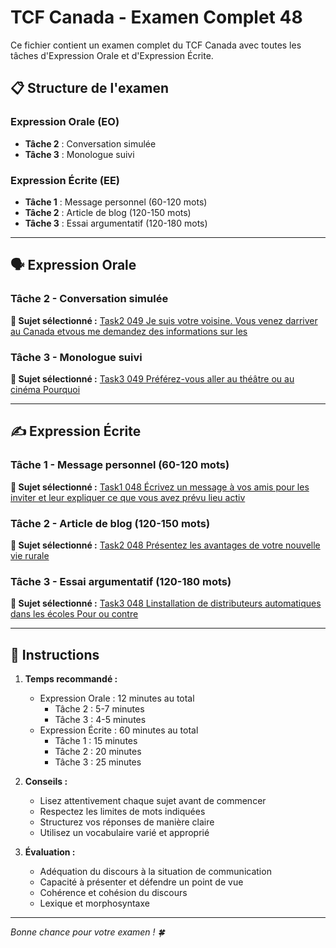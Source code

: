 # TCF Canada - Examen Complet 48

Ce fichier contient un examen complet du TCF Canada avec toutes les tâches d'Expression Orale et d'Expression Écrite.

## 📋 Structure de l'examen

### Expression Orale (EO)
- **Tâche 2** : Conversation simulée
- **Tâche 3** : Monologue suivi

### Expression Écrite (EE)  
- **Tâche 1** : Message personnel (60-120 mots)
- **Tâche 2** : Article de blog (120-150 mots)
- **Tâche 3** : Essai argumentatif (120-180 mots)

---

## 🗣️ Expression Orale

### Tâche 2 - Conversation simulée

**📄 Sujet sélectionné :** [Task2 049 Je suis votre voisine. Vous venez darriver au Canada etvous me demandez des informations sur les](../tcf_canada/eo/task2/task2_049_Je_suis_votre_voisine._Vous_venez_darriver_au_Canada_etvous_me_demandez_des_informations_sur_les.md)

### Tâche 3 - Monologue suivi

**📄 Sujet sélectionné :** [Task3 049 Préférez-vous aller au théâtre ou au cinéma Pourquoi](../tcf_canada/eo/task3/task3_049_Préférez-vous_aller_au_théâtre_ou_au_cinéma_Pourquoi.md)

---

## ✍️ Expression Écrite

### Tâche 1 - Message personnel (60-120 mots)

**📄 Sujet sélectionné :** [Task1 048 Écrivez un message à vos amis pour les inviter et leur expliquer ce que vous avez prévu lieu activ](../tcf_canada/ee/task1/task1_048_Écrivez_un_message_à_vos_amis_pour_les_inviter_et_leur_expliquer_ce_que_vous_avez_prévu_lieu_activ.md)

### Tâche 2 - Article de blog (120-150 mots)

**📄 Sujet sélectionné :** [Task2 048 Présentez les avantages de votre nouvelle vie rurale](../tcf_canada/ee/task2/task2_048_Présentez_les_avantages_de_votre_nouvelle_vie_rurale.md)

### Tâche 3 - Essai argumentatif (120-180 mots)

**📄 Sujet sélectionné :** [Task3 048 Linstallation de distributeurs automatiques dans les écoles Pour ou contre](../tcf_canada/ee/task3/task3_048_Linstallation_de_distributeurs_automatiques_dans_les_écoles_Pour_ou_contre.md)

---

## 📝 Instructions

1. **Temps recommandé :**
   - Expression Orale : 12 minutes au total
     - Tâche 2 : 5-7 minutes
     - Tâche 3 : 4-5 minutes
   - Expression Écrite : 60 minutes au total
     - Tâche 1 : 15 minutes
     - Tâche 2 : 20 minutes  
     - Tâche 3 : 25 minutes

2. **Conseils :**
   - Lisez attentivement chaque sujet avant de commencer
   - Respectez les limites de mots indiquées
   - Structurez vos réponses de manière claire
   - Utilisez un vocabulaire varié et approprié

3. **Évaluation :**
   - Adéquation du discours à la situation de communication
   - Capacité à présenter et défendre un point de vue
   - Cohérence et cohésion du discours
   - Lexique et morphosyntaxe

---

*Bonne chance pour votre examen ! 🍀*

